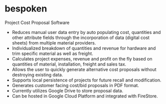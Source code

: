 # bespoken
Project Cost Proposal Software
- Reduces manual user data entry by auto populating cost, quantities and other attribute fields through the incorporation of data (digital cost sheets) from multiple material providers.
- Individualized breakdown of quantities and revenue for hardware and trim specific material as well as freight.
- Calculates project expenses, revenue and profit on the fly based on quantities of material, installation, freight and sales tax.
- Allows the user to quickly generate alternative cost proposals without destroying existing data.
- Supports local persistence of projects for future recall and modification.
- Generates customer facing cost/bid proposals in PDF format.
- Currently utilizes Google Drive to store proposal data.
- Can be hosted in Google Cloud Platform and integrated with FireStore.
